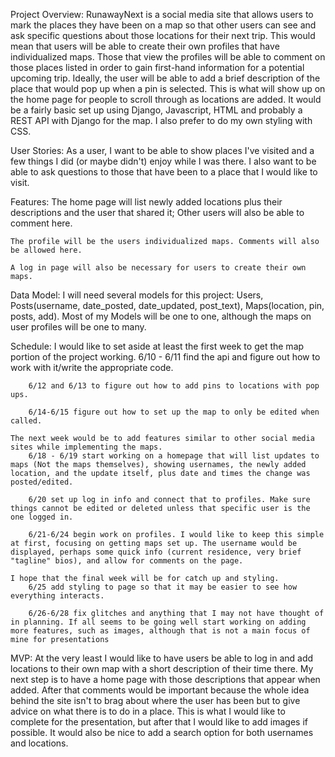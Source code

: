 Project Overview:
    RunawayNext is a social media site that allows users to mark the places they have been on a map so that other users can see and ask specific questions about those locations for their next trip. This would mean that users will be able to create their own profiles that have individualized maps. Those that view the profiles will be able to comment on those places listed in order to gain first-hand information for a potential upcoming trip. Ideally, the user will be able to add a brief description of the place that would pop up when a pin is selected. This is what will show up on the home page for people to scroll through as locations are added. It would be a fairly basic set up using Django, Javascript, HTML and probably a REST API with Django for the map. I also prefer to do my own styling with CSS.

User Stories:
    As a user, I want to be able to show places I've visited and a few things I did (or maybe didn't) enjoy while I was there. I also want to be able to ask questions to those that have been to a place that I would like to visit. 


Features:
    The home page will list newly added locations plus their descriptions and the user that shared it; Other users will also be able to comment here.

    The profile will be the users individualized maps. Comments will also be allowed here.

    A log in page will also be necessary for users to create their own maps.

Data Model:
    I will need several models for this project: Users, Posts(username, date_posted, date_updated, post_text), Maps(location, pin, posts, add). Most of my Models will be one to one, although the maps on user profiles will be one to many. 

Schedule:
    I would like to set aside at least the first week to get the map portion of the project working. 
        6/10 - 6/11 find the api and figure out how to work with it/write the appropriate code.

        6/12 and 6/13 to figure out how to add pins to locations with pop ups.

        6/14-6/15 figure out how to set up the map to only be edited when called. 

    The next week would be to add features similar to other social media sites while implementing the maps.
        6/18 - 6/19 start working on a homepage that will list updates to maps (Not the maps themselves), showing usernames, the newly added location, and the update itself, plus date and times the change was posted/edited. 

        6/20 set up log in info and connect that to profiles. Make sure things cannot be edited or deleted unless that specific user is the one logged in. 

        6/21-6/24 begin work on profiles. I would like to keep this simple at first, focusing on getting maps set up. The username would be displayed, perhaps some quick info (current residence, very brief "tagline" bios), and allow for comments on the page. 

    I hope that the final week will be for catch up and styling.
        6/25 add styling to page so that it may be easier to see how everything interacts.

        6/26-6/28 fix glitches and anything that I may not have thought of in planning. If all seems to be going well start working on adding more features, such as images, although that is not a main focus of mine for presentations

MVP:
    At the very least I would like to have users be able to log in and add locations to their own map with a short description of their time there. My next step is to have a home page with those descriptions that appear when added. After that comments would be important because the whole idea behind the site isn't to brag about where the user has been but to give advice on what there is to do in a place. This is what I would like to complete for the presentation, but after that I would like to add images if possible. It would also be nice to add a search option for both usernames and locations. 




        

    





